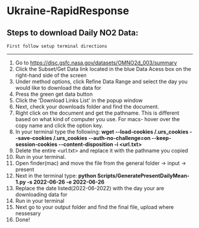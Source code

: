# Ukraine-RapidResponse

## Steps to download Daily NO2 Data:
    First follow setup terminal directions
--------------------------------------
1. Go to https://disc.gsfc.nasa.gov/datasets/OMNO2d_003/summary
2. Click the Subset/Get Data link located in the blue Data Acess box on the right-hand side of the screen
3. Under method options, click Refine Data Range and select the day you would like to download the data for
4. Press the green get data button
5. Click the 'Download Links List' in the popup window
6. Next, check your downloads folder and find the document. 
7. Right click on the document and get the pathname. This is different based on what kind of computer you use. For macs- hover over the copy name and click the option key. 
8. In your terminal type the following: 	**wget --load-cookies /.urs_cookies --save-cookies /.urs_cookies --auth-no-challenge=on --keep-session-cookies --content-disposition -i <url.txt>**
9. Delete the entire <url.txt> and replace it with the pathname you copied
10. Run in your terminal. 
11. Open finder(mac) and move the file from the general folder -> input -> present
12. Next in the terminal type: **python Scripts/GeneratePresentDailyMean-1.py -s 2022-06-26 -e 2022-06-26**
13. Replace the date listed(2022-06-2022) with the day your are downloading data for
14. Run in your terminal
15. Next go to your output folder and find the final file, upload where nessesary
16. Done!

